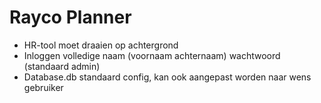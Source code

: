# Rayco Planner
- HR-tool moet draaien op achtergrond
- Inloggen volledige naam (voornaam achternaam) wachtwoord (standaard admin)
- Database.db standaard config, kan ook aangepast worden naar wens gebruiker
